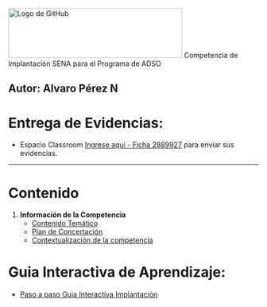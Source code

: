 <img src="https://www.shutterstock.com/image-vector/software-development-life-cycle-banner-260nw-2303524629.jpg" alt="Logo de GitHub" width="350" height="100">
Competencia de Implantación SENA para el Programa de ADSO

**Autor:** Alvaro Pérez N
---

# Entrega de Evidencias:
- Espacio Classroom [Ingrese aqui - Ficha 2889927](https://classroom.google.com/c/NzczMzQ0Mzk2MzI5?cjc=hinayfe3) para enviar sus evidencias.
---

# Contenido
1. **Información de la Competencia**
    - [Contenido Temático](https://github.com/aperezn298/ImplantacionSENA/tree/main/01_InfoCompetencia_2889927/ListaChequeoImplantación_V2_2889927.pdf)
    - [Plan de Concertación](https://github.com/aperezn298/ImplantacionSENA/tree/main/01_InfoCompetencia_2889927/Acta_Concertacion_Implantacion_Firmada_2889927.pdf)
    - [Contextualización de la competencia](https://github.com/aperezn298/ImplantacionSENA/tree/main/01_InfoCompetencia_2889927/00ContextualizacionImplantacion.pdf)


# Guia Interactiva de Aprendizaje:
- [Paso a paso Guia Interactiva Implantación](#)
